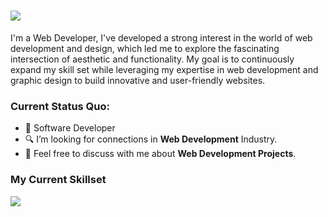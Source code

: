 <h1><strong><img src="https://readme-typing-svg.herokuapp.com?color=242938&lines=HI!+I'M+ARIEL;A+Web+Developer;" /></strong></h1> 
<p>I'm a Web Developer, I've developed a strong interest in the world of web development and design, which led me to explore the fascinating intersection of aesthetic and functionality. My goal is to continuously expand my skill set while leveraging my expertise in web development and graphic design to build innovative and user-friendly websites.</p>

### Current Status Quo:
- 💼 Software Developer
- 🔍 I’m looking for connections in <strong>Web Development</strong> Industry.
- 💬 Feel free to discuss with me about <strong>Web Development Projects</strong>.

### My Current Skillset
<img src="https://skillicons.dev/icons?i=html,css,js,react,nodejs,php,mysql,git,github,photoshop,figma,vscode&theme=dark&perline=12" />
